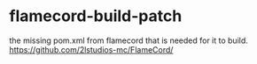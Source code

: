 # flamecord-build-patch
the missing pom.xml from flamecord that is needed for it to build.
https://github.com/2lstudios-mc/FlameCord/
